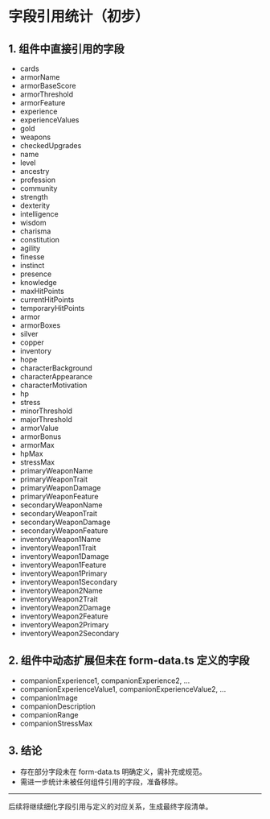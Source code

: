 # 字段引用统计（初步）

## 1. 组件中直接引用的字段

- cards
- armorName
- armorBaseScore
- armorThreshold
- armorFeature
- experience
- experienceValues
- gold
- weapons
- checkedUpgrades
- name
- level
- ancestry
- profession
- community
- strength
- dexterity
- intelligence
- wisdom
- charisma
- constitution
- agility
- finesse
- instinct
- presence
- knowledge
- maxHitPoints
- currentHitPoints
- temporaryHitPoints
- armor
- armorBoxes
- silver
- copper
- inventory
- hope
- characterBackground
- characterAppearance
- characterMotivation
- hp
- stress
- minorThreshold
- majorThreshold
- armorValue
- armorBonus
- armorMax
- hpMax
- stressMax
- primaryWeaponName
- primaryWeaponTrait
- primaryWeaponDamage
- primaryWeaponFeature
- secondaryWeaponName
- secondaryWeaponTrait
- secondaryWeaponDamage
- secondaryWeaponFeature
- inventoryWeapon1Name
- inventoryWeapon1Trait
- inventoryWeapon1Damage
- inventoryWeapon1Feature
- inventoryWeapon1Primary
- inventoryWeapon1Secondary
- inventoryWeapon2Name
- inventoryWeapon2Trait
- inventoryWeapon2Damage
- inventoryWeapon2Feature
- inventoryWeapon2Primary
- inventoryWeapon2Secondary

## 2. 组件中动态扩展但未在 form-data.ts 定义的字段

- companionExperience1, companionExperience2, ...
- companionExperienceValue1, companionExperienceValue2, ...
- companionImage
- companionDescription
- companionRange
- companionStressMax

## 3. 结论

- 存在部分字段未在 form-data.ts 明确定义，需补充或规范。
- 需进一步统计未被任何组件引用的字段，准备移除。

---

后续将继续细化字段引用与定义的对应关系，生成最终字段清单。
